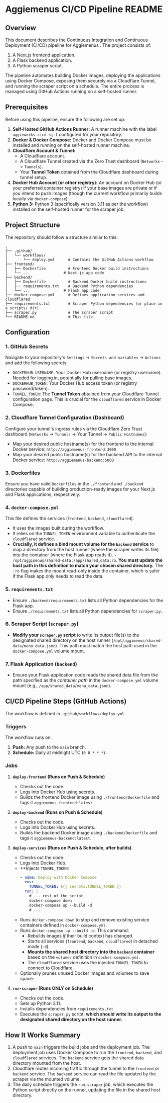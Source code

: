 # Aggiemenus CI/CD Pipeline README

## Overview

This document describes the Continuous Integration and Continuous Deployment (CI/CD) pipeline for Aggiemenus . The project consists of:

1.  A Next.js frontend application.
2.  A Flask backend application.
3.  A Python scraper script.

The pipeline automates building Docker images, deploying the applications using Docker Compose, exposing them securely via a Cloudflare Tunnel, and running the scraper script on a schedule. The entire process is managed using GitHub Actions running on a self-hosted runner.

## Prerequisites

Before using this pipeline, ensure the following are set up:

1.  **Self-Hosted GitHub Actions Runner:** A runner machine with the label `aggieworks-cicd-sj-1` configured for your repository.
2.  **Docker & Docker Compose:** Docker and Docker Compose must be installed and running on the self-hosted runner machine.
3.  **Cloudflare Account & Tunnel:**
    * A Cloudflare account.
    * A Cloudflare Tunnel created via the Zero Trust dashboard (`Networks` -> `Tunnels`).
    * Your **Tunnel Token** obtained from the Cloudflare dashboard during tunnel setup.
4.  **Docker Hub Account (or other registry):** An account on Docker Hub (or your preferred container registry) if your base images are private or if you intend to push images (though the current workflow primarily builds locally via `docker-compose`).
5.  **Python 3:** Python 3 (specifically version 3.11 as per the workflow) installed on the self-hosted runner for the scraper job.

## Project Structure

The repository should follow a structure similar to this:
```
.
├── .github/
│   └── workflows/
│       └── deploy.yml      # Contains the GitHub Actions workflow
├── frontend/
│   ├── Dockerfile          # Frontend Docker build instructions
│   └── ...               # Next.js app code
├── backend/
│   ├── Dockerfile          # Backend Docker build instructions
│   ├── requirements.txt    # Backend Python dependencies
│   └── ...               # Flask app code
├── docker-compose.yml      # Defines application services and cloudflared
├── requirements.txt        # Scraper Python dependencies (or place in a scripts/ dir)
├── scraper.py              # The scraper script
└── README.md               # This file
```
## Configuration

### 1. GitHub Secrets

Navigate to your repository's `Settings` -> `Secrets and variables` -> `Actions` and add the following secrets:

* `DOCKERHUB_USERNAME`: Your Docker Hub username (or registry username). Needed for logging in, potentially for pulling base images.
* `DOCKERHUB_TOKEN`: Your Docker Hub access token (or registry password/token).
* `TUNNEL_TOKEN`: The **Tunnel Token** obtained from your Cloudflare Tunnel configuration page. This is crucial for the `cloudflared` service in Docker Compose.

### 2. Cloudflare Tunnel Configuration (Dashboard)

Configure your tunnel's ingress rules via the Cloudflare Zero Trust dashboard (`Networks` -> `Tunnels` -> Your Tunnel -> `Public Hostnames`):

* Map your desired public hostname(s) for the frontend to the internal Docker service: `http://aggiemenus-frontend:3000`
* Map your desired public hostname(s) for the backend API to the internal Docker service: `http://aggiemenus-backend:5000`

### 3. Dockerfiles

Ensure you have valid `Dockerfile`s in the `./frontend` and `./backend` directories capable of building production-ready images for your Next.js and Flask applications, respectively.

### 4. `docker-compose.yml`

This file defines the services (`frontend`, `backend`, `cloudflared`).
* It uses the images built during the workflow.
* It relies on the `TUNNEL_TOKEN` environment variable to authenticate the `cloudflared` service.
* **Crucially, it defines a bind mount volume for the `backend` service** to map a directory from the host runner (where the scraper writes its file) into the container (where the Flask app reads it). `- /opt/aggimenus/shared-data:/app/shared_data:ro`. **You must update the host path in this definition to match your chosen shared directory.** The `:ro` flag makes the mount read-only inside the container, which is safer if the Flask app only needs to read the data.

### 5. `requirements.txt`

* Ensure `./backend/requirements.txt` lists all Python dependencies for the Flask app.
* Ensure `./requirements.txt` lists all Python dependencies for `scraper.py`.

### 6. Scraper Script (`scraper.py`)

* **Modify your `scraper.py` script** to write its output file(s) to the designated shared directory on the host runner (`/opt/aggimenus/shared-data/menu_data.json`). This path must match the host path used in the `docker-compose.yml` volume mount.

### 7. Flask Application (`backend`)

* Ensure your Flask application code reads the shared data file from the path specified as the *container path* in the `docker-compose.yml` volume mount (e.g., `/app/shared_data/menu_data.json`).


## CI/CD Pipeline Steps (GitHub Actions)

The workflow is defined in `.github/workflows/deploy.yml`.

### Triggers

The workflow runs on:

1.  **Push:** Any push to the `main` branch.
2.  **Schedule:** Daily at midnight UTC (`0 0 * * *`).

### Jobs

1.  **`deploy-frontend` (Runs on Push & Schedule)**
    * Checks out the code.
    * Logs into Docker Hub using secrets.
    * Builds the frontend Docker image using `./frontend/Dockerfile` and tags it `aggiemenus-frontend:latest`.

2.  **`deploy-backend` (Runs on Push & Schedule)**
    * Checks out the code.
    * Logs into Docker Hub using secrets.
    * Builds the backend Docker image using `./backend/Dockerfile` and tags it `aggiemenus-backend:latest`.

3.  **`deploy-services` (Runs on Push & Schedule, after builds)**
    * Checks out the code.
    * Logs into Docker Hub.
    * **Injects `TUNNEL_TOKEN`:
        ```yaml
        - name: Deploy with Docker Compose
          env:
            TUNNEL_TOKEN: ${{ secrets.TUNNEL_TOKEN }}
          run: |
            # ... rest of the script
            docker-compose down
            docker-compose up --build -d
            # ...
        ```
    * Runs `docker-compose down` to stop and remove existing service containers defined in `docker-compose.yml`.
    * Runs `docker-compose up --build -d`. This command:
        * Rebuilds images *if* their build context has changed.
        * Starts all services (`frontend`, `backend`, `cloudflared`) in detached mode (`-d`).
        * **Mounts the shared host directory into the `backend` container** based on the `volumes` definition in `docker-compose.yml`.
        * The `cloudflared` service uses the injected `TUNNEL_TOKEN` to connect to Cloudflare.
    * Optionally prunes unused Docker images and volumes to save space.

4.  **`run-scraper` (Runs ONLY on Schedule)**
    * Checks out the code.
    * Sets up Python 3.11.
    * Installs dependencies from `requirements.txt`.
    * Executes the `scraper.py` script, **which should write its output to the designated shared directory on the host runner.**

## How It Works Summary

1.  A push to `main` triggers the build jobs and the deployment job. The deployment job uses Docker Compose to run the `frontend`, `backend`, and `cloudflared` services. The `backend` service gets the shared data directory mounted from the host.
2.  Cloudflare routes incoming traffic through the tunnel to the `frontend` or `backend` service. The `backend` service can read the file updated by the scraper via the mounted volume.
3.  The daily schedule triggers the `run-scraper` job, which executes the Python script directly on the runner, updating the file in the shared host directory.

